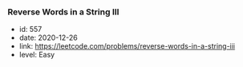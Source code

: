 ### Reverse Words in a String III

* id: 557
* date: 2020-12-26
* link: https://leetcode.com/problems/reverse-words-in-a-string-iii
* level: Easy
